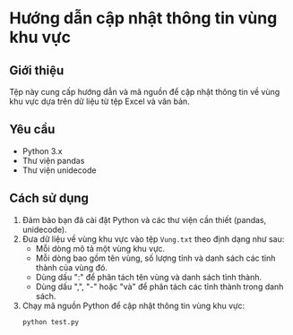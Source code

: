 # Hướng dẫn cập nhật thông tin vùng khu vực

## Giới thiệu
Tệp này cung cấp hướng dẫn và mã nguồn để cập nhật thông tin về vùng khu vực dựa trên dữ liệu từ tệp Excel và văn bản.

## Yêu cầu
- Python 3.x
- Thư viện pandas
- Thư viện unidecode

## Cách sử dụng
1. Đảm bảo bạn đã cài đặt Python và các thư viện cần thiết (pandas, unidecode).
2. Đưa dữ liệu về vùng khu vực vào tệp `Vung.txt` theo định dạng như sau:
   - Mỗi dòng mô tả một vùng khu vực.
   - Mỗi dòng bao gồm tên vùng, số lượng tỉnh và danh sách các tỉnh thành của vùng đó.
   - Dùng dấu ":" để phân tách tên vùng và danh sách tỉnh thành.
   - Dùng dấu ",", "-" hoặc "và" để phân tách các tỉnh thành trong danh sách.
3. Chạy mã nguồn Python để cập nhật thông tin vùng khu vực:
   ```bash
   python test.py
